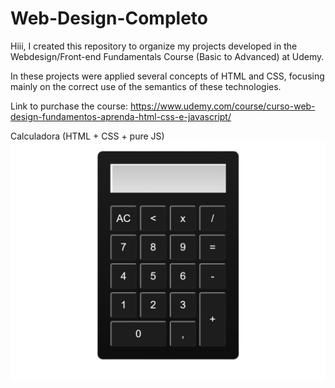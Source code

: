 # Web-Design-Completo
Hiii, I created this repository to organize my projects developed in the Webdesign/Front-end Fundamentals Course (Basic to Advanced) at Udemy.

In these projects were applied several concepts of HTML and CSS, focusing mainly on the correct use of the semantics of these technologies. 

Link to purchase the course: https://www.udemy.com/course/curso-web-design-fundamentos-aprenda-html-css-e-javascript/

Calculadora (HTML + CSS + pure JS)
<img src="ProjetoCalculadora.png">
